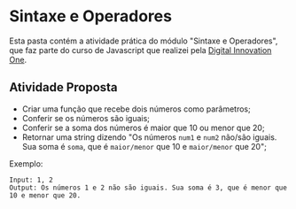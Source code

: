 # Sintaxe e Operadores

Esta pasta contém a atividade prática do módulo "Sintaxe e Operadores", que faz parte do curso de Javascript que realizei pela [Digital Innovation One](https://digitalinnovation.one/).

## Atividade Proposta

- Criar uma função que recebe dois números como parâmetros;
- Conferir se os números são iguais;
- Conferir se a soma dos números é maior que 10 ou menor que 20;
- Retornar uma string dizendo "Os números `num1` e `num2` não/são iguais. Sua soma é `soma`, que é `maior/menor` que 10 e `maior/menor` que 20";

Exemplo:

```
Input: 1, 2
Output: Os números 1 e 2 não são iguais. Sua soma é 3, que é menor que 10 e menor que 20.
```